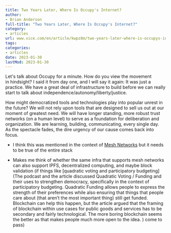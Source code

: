 ```yaml
---
title: Two Years Later, Where Is Occupy's Internet?
author:
- Brian Anderson
full-title: "Two Years Later, Where Is Occupy's Internet?"
category:
- articles
url: www.vice.com/en/article/kwpz8m/two-years-later-where-is-occupys-internet
tags:
categories:
- articles
date: 2023-01-30
lastMod: 2023-01-30
---
```

Let's talk about Occupy for a minute. How do you view the movement in hindsight? I said it from day one, and I will say it again: It was just a practice. We have a great deal of infrastructure to build before we can really start to talk about independence/autonomy/liberty/justice.

How might democratized tools and technologies play into popular unrest in the future? We will not rely upon tools that are designed to sell us out at our moment of greatest need. We will have longer standing, more robust trust networks (on a human level) to serve as a foundation for deliberation and organization. We are learning, building, communicating, every single day. As the spectacle fades, the dire urgency of our cause comes back into focus.

  + I think this was mentioned in the context of [Mesh Networks]() but it needs to be true of the entire stack

  + Makes me think of whether the same infra that supports mesh networks can also support IPFS, decentralized computing, and maybe block validation (if things like [quadratic voting and participatory budgeting](The podcast and the article discussed Quadratic Voting / Funding and their uses to strengthen democracy, specifically in the context of participatory budgeting. Quadratic Funding allows people to express the strength of their preferences while also ensuring that things that people care about (that aren’t the most important thing) still get funded. Blockchain can help this happen, but the article argued that the framing of blockchain within use cases for public goods and services has to be secondary and fairly technological. The more boring blockchain seems the better as that makes people much more open to the idea.
) come to pass)
